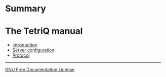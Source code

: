 <!--
SPDX-FileCopyrightText: 2024 The TetriQ authors

SPDX-License-Identifier: GFDL-1.3-or-later
-->

# Summary

# The TetriQ manual

 - [Introduction](./introduction.md)
 - [Server configuration](./server_configuration.md)
 - [Protocol](./protocol.md)

---
[GNU Free Documentation License](./fdl-1.3.md)
